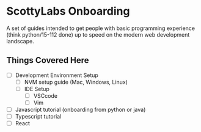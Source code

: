 # ScottyLabs Onboarding
A set of guides intended to get people with basic programming experience 
(think python/15-112 done) up to speed on 
the modern web development landscape.

## Things Covered Here
 - [ ] Development Environment Setup
    - [ ] NVM setup guide (Mac, Windows, Linux)
    - [ ] IDE Setup
        - [ ] VSCcode
        - [ ] Vim
 - [ ] Javascript tutorial (onboarding from python or java)
 - [ ] Typescript tutorial
 - [ ] React 

